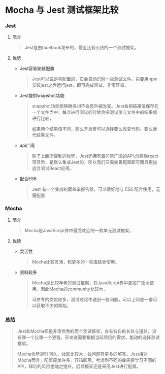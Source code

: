 # Mocha 与 Jest 测试框架比较

### Jest

1. 简介

   > Jest是由facebook发布的，最近比较火热的一个测试框架。

2. 优势

   - Jest容易安装配置

     >  Jest可以说是零配置的，它会自动识别一些测试文件。只要用npm安装jest之后运行jest，即可完成测试，非常容易。

   - Jest提供snapshot功能

     >  snapshot功能能够确保UI不会意外被改变。Jest会把结果值保存在一个文件当中，每次进行测试的时候会把测试值与文件中的结果值进行比较，
     >
     > 如果两个结果值不同，那么开发者可以选择要么改变代码，要么替代结果文件。

   - api广阔

     >  除了上面所提到的优势，Jest还拥有着非常广阔的API,创建后react项目后，是默认集成Jest的，所以我们只需完善配置即可而且更加适合测试React应用。

   - 配合ES6

     > Jest 有一个集成的覆盖率报告器，可以很好地与 ES6 配合使用，无需配置

### Mocha

1. 简介

   > Mocha是JavaScript界中最受欢迎的一款单元测试框架。

2. 优势

   - 灵活性

     >  Mocha比较灵活，和更多的一些库结合使用。

   - 资料较多

     > Mocha是比较年老的测试框架，在JavaScript界中更加广泛地使用。因此Mocha的community比较大，
     >
     > 可参考的文献较多，测试过程中遇到一些问题，可以上网查一查可以获取不少的帮助。

### 总结

> Jest和Mocha都是非常优秀的两个测试框架，各有各自的长处与短处，没有哪一个比哪一个更强，开发者需要根据当前项目的需求，能动的选择测试框架。
>
> Mocha优势是时间久，社区比较大，找问题有更多的解答。Jest相对Mocha而言，配置简单许多，开箱即用，考虑到不同的库需要学习不同的API，踩坑的风险也随之提升，后续框架还是采用Jest进行配置。


